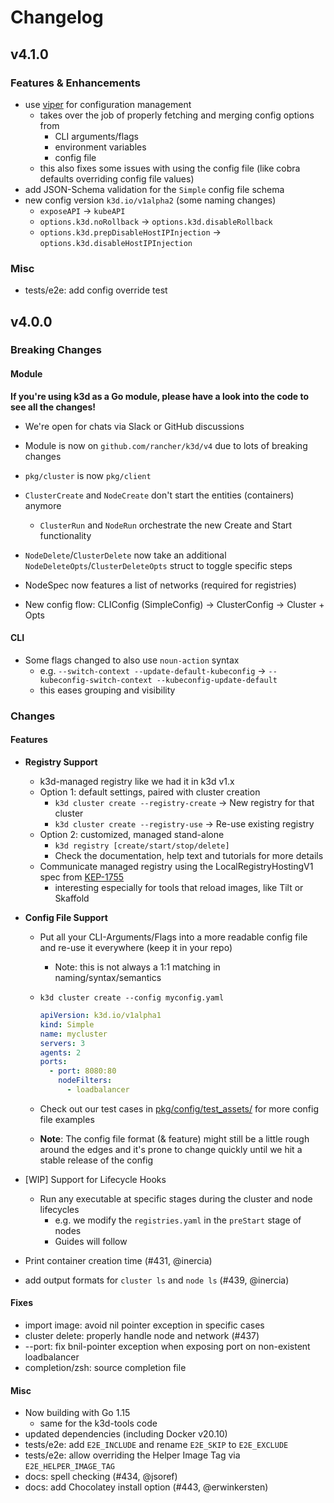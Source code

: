 # Changelog

## v4.1.0

### Features & Enhancements

- use [viper](https://github.com/spf13/viper) for configuration management
  - takes over the job of properly fetching and merging config options from
    - CLI arguments/flags
    - environment variables
    - config file
  - this also fixes some issues with using the config file (like cobra defaults overriding config file values)
- add JSON-Schema validation for the `Simple` config file schema
- new config version `k3d.io/v1alpha2` (some naming changes)
  - `exposeAPI` -> `kubeAPI`
  - `options.k3d.noRollback` -> `options.k3d.disableRollback`
  - `options.k3d.prepDisableHostIPInjection` -> `options.k3d.disableHostIPInjection`

### Misc

- tests/e2e: add config override test

## v4.0.0

### Breaking Changes

#### Module

**If you're using k3d as a Go module, please have a look into the code to see all the changes!**

- We're open for chats via Slack or GitHub discussions

- Module is now on `github.com/rancher/k3d/v4` due to lots of breaking changes
- `pkg/cluster` is now `pkg/client`
- `ClusterCreate` and `NodeCreate` don't start the entities (containers) anymore
  - `ClusterRun` and `NodeRun` orchestrate the new Create and Start functionality
- `NodeDelete`/`ClusterDelete` now take an additional `NodeDeleteOpts`/`ClusterDeleteOpts` struct to toggle specific steps
- NodeSpec now features a list of networks (required for registries)
- New config flow: CLIConfig (SimpleConfig) -> ClusterConfig -> Cluster + Opts

#### CLI

- Some flags changed to also use `noun-action` syntax
  - e.g. `--switch-context --update-default-kubeconfig` -> `--kubeconfig-switch-context --kubeconfig-update-default`
  - this eases grouping and visibility

### Changes

#### Features

- **Registry Support**
  - k3d-managed registry like we had it in k3d v1.x
  - Option 1: default settings, paired with cluster creation
    - `k3d cluster create --registry-create` -> New registry for that cluster
    - `k3d cluster create --registry-use` -> Re-use existing registry
  - Option 2: customized, managed stand-alone
    - `k3d registry [create/start/stop/delete]`
    - Check the documentation, help text and tutorials for more details
  - Communicate managed registry using the LocalRegistryHostingV1 spec from [KEP-1755](https://github.com/kubernetes/enhancements/blob/0d69f7cea6fbe73a7d70fab569c6898f5ccb7be0/keps/sig-cluster-lifecycle/generic/1755-communicating-a-local-registry/README.md)
    - interesting especially for tools that reload images, like Tilt or Skaffold

- **Config File Support**
  - Put all your CLI-Arguments/Flags into a more readable config file and re-use it everywhere (keep it in your repo)
    - Note: this is not always a 1:1 matching in naming/syntax/semantics
  - `k3d cluster create --config myconfig.yaml`

    ```yaml
    apiVersion: k3d.io/v1alpha1
    kind: Simple
    name: mycluster
    servers: 3
    agents: 2
    ports:
      - port: 8080:80
        nodeFilters:
          - loadbalancer
    ```

  - Check out our test cases in [pkg/config/test_assets/](./pkg/config/test_assets/) for more config file examples
  - **Note**: The config file format (& feature) might still be a little rough around the edges and it's prone to change quickly until we hit a stable release of the config

- [WIP] Support for Lifecycle Hooks
  - Run any executable at specific stages during the cluster and node lifecycles
    - e.g. we modify the `registries.yaml` in the `preStart` stage of nodes
    - Guides will follow

- Print container creation time (#431, @inercia)
- add output formats for `cluster ls` and `node ls` (#439, @inercia)

#### Fixes

- import image: avoid nil pointer exception in specific cases
- cluster delete: properly handle node and network (#437)
- --port: fix bnil-pointer exception when exposing port on non-existent loadbalancer
- completion/zsh: source completion file

#### Misc

- Now building with Go 1.15
  - same for the k3d-tools code
- updated dependencies (including Docker v20.10)
- tests/e2e: add `E2E_INCLUDE` and rename `E2E_SKIP` to `E2E_EXCLUDE`
- tests/e2e: allow overriding the Helper Image Tag via `E2E_HELPER_IMAGE_TAG`
- docs: spell checking (#434, @jsoref)
- docs: add Chocolatey install option (#443, @erwinkersten)
